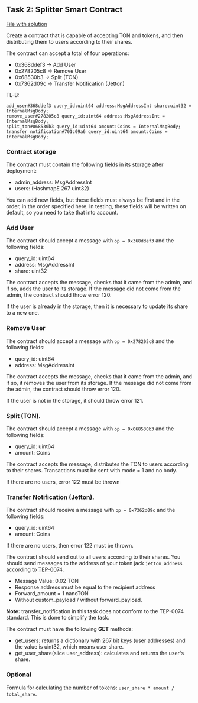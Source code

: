## Task 2: Splitter Smart Contract

[File with solution](../contracts/task2.fc)

Create a contract that is capable of accepting TON and tokens, and then distributing them to users according to their shares. 

The contract can accept a total of four operations:
- 0x368ddef3 -> Add User
- 0x278205c8 -> Remove User
- 0x68530b3 -> Split (TON)
- 0x7362d09c -> Transfer Notification (Jetton)

TL-B:

```
add_user#368ddef3 query_id:uint64 address:MsgAddressInt share:uint32 = InternalMsgBody;
remove_user#278205c8 query_id:uint64 address:MsgAddressInt = InternalMsgBody;
split_ton#068530b3 query_id:uint64 amount:Coins = InternalMsgBody;
transfer_notification#701c09a6 query_id:uint64 amount:Coins = InternalMsgBody;
```

### Contract storage

The contract must contain the following fields in its storage after deployment:

- admin_address: MsgAddressInt
- users: (HashmapE 267 uint32)

You can add new fields, but these fields must always be first and in the order,
in the order specified here. In testing, these fields will be written on default, so you need to take that into account.

### Add User

The contract should accept a message with `op = 0x368ddef3` and the following fields:

- query_id: uint64
- address: MsgAddressInt
- share: uint32

The contract accepts the message, checks that it came from the admin, and if so, adds the user to its storage. If the message did not come from the admin, the contract should throw error 120.

If the user is already in the storage, then it is necessary to update its share to a new one.

### Remove User

The contract should accept a message with `op = 0x278205c8` and the following fields:

- query_id: uint64
- address: MsgAddressInt

The contract accepts the message, checks that it came from the admin, and if so, it removes the user from its storage. If the message did not come from the admin, the contract should throw error 120.

If the user is not in the storage, it should throw error 121.

### Split (TON).

The contract should accept a message with `op = 0x068530b3` and the following fields:

- query_id: uint64
- amount: Coins

The contract accepts the message, distributes the TON to users according to their shares. Transactions must be sent with mode = 1 and no body. 

If there are no users, error 122 must be thrown

### Transfer Notification (Jetton).

The contract should receive a message with `op = 0x7362d09c` and the following fields:

- query_id: uint64
- amount: Coins

If there are no users, then error 122 must be thrown. 

The contract should send out to all users according  to their shares. You should send messages to the address of your token jack `jetton_address` according to
[TEP-0074](https://github.com/ton-blockchain/TEPs/blob/master/text/0074-jettons-standard.md).

- Message Value: 0.02 TON
- Response address must be equal to the recipient address 
- Forward_amount = 1 nanoTON 
- Without custom_payload / without forward_payload.

**Note:** transfer_notification in this task does not conform to the TEP-0074 standard. This is done to simplify the task.

The contract must have the following **GET** methods:

- get_users: returns a dictionary with 267 bit keys (user addresses) and the value is uint32, which means user share.
- get_user_share(slice user_address): calculates and returns the user's share.

### Optional

Formula for calculating the number of tokens: `user_share * amount / total_share`.

